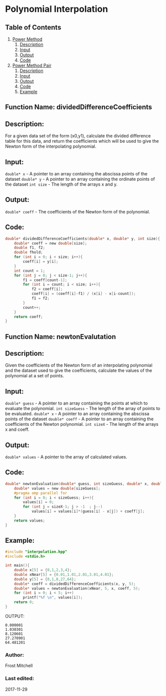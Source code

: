 # Polynomial Interpolation
## Table of Contents
1. [Power Method](#function-name-dividedDifferenceCoefficients)
    1. [Description](#description)
    2. [Input](#input)
    3. [Output](#output)
    4. [Code](#code)
2. [Power Method Pair](#function-name-newtonEvaluation)
    1. [Description](#description-1)
    2. [Input](#input-1)
    3. [Output](#output-1)
    4. [Code](#code-1)
    5. [Example](#example-1)
 
## Function Name: dividedDifferenceCoefficients

## Description:
For a given data set of the form (x0,y1), calculate the divided difference table
for this data, and return the coefficients which will be used to give the Newton
form of the interpolating polynomial.
 
## Input:
`double* x` - A pointer to an array containing the abscissa points of the dataset
`double* y` - A pointer to an array containing the ordinate points of the dataset
`int size` - The length of the arrays x and y.
    
## Output:
`double* coeff` - The coefficients of the Newton form of the polynomial.

## Code:
```c
double* dividedDifferenceCoefficients(double* x, double* y, int size){
    double* coeff = new double[size];
    double f1, f2;
    double fhold;
    for (int i = 0; i < size; i++){
        coeff[i] = y[i];
    }
    int count = 1;
    for (int j = 0; j < size-1; j++){
        f1 = coeff[count-1];
        for (int i = count; i < size; i++){
            f2 = coeff[i];
            coeff[i] = (coeff[i]-f1) / (x[i] - x[i-count]);
            f1 = f2;
        }
        count++;
    }
    return coeff;
}
```


## Function Name: newtonEvalutation

## Description:
Given the coefficients of the Newton form of an interpolating polynomial and the 
dataset used to give the coefficients, calculate the values of the polynomial 
at a set of points.
 
## Input:
`double* guess` - A pointer to an array containing the points at which to evaluate the polynomial.
`int sizeGuess` - The length of the array of points to be evaluated.
`double* x` - A pointer to an array containing the abscissa points of the dataset
`double* coeff` - A pointer to an array containing the coefficients of the Newton polynomial.
`int sizeX` - The length of the arrays x and coeff.
    
## Output:
`double* values` - A pointer to the array of calculated values.

## Code:
```c
double* newtonEvaluation(double* guess, int sizeGuess, double* x, double* coeff, int sizeX){
    double* values = new double[sizeGuess];
    #pragma omp parallel for
    for (int i = 0; i < sizeGuess; i++){
        values[i] = 0;
        for (int j = sizeX-1; j > -1  ; j--)
            values[i] = values[i]*(guess[i] - x[j]) + coeff[j];
    }
    return values;
}
```

## Example:
```c
#include "interpolation.hpp"
#include <stdio.h>

int main(){
    double x[5] = {0,1,2,3,4};
    double xNear[5] = {0.01,1.01,2.01,3.01,4.01};
    double y[5] = {0,1,8,27,64};
    double* coeff = dividedDifferenceCoefficients(x, y, 5);
    double* values = newtonEvaluation(xNear, 5, x, coeff, 5);
    for (int i = 0; i < 5; i++)
        printf("%f \n", values[i]);
    return 0;
}
```
OUTPUT:
```
0.000001
1.030301
8.120601
27.270901
64.481201
```


### Author: 
Frost Mitchell

### Last edited:
2017-11-29
